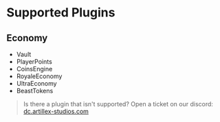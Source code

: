 # Supported Plugins

## Economy
* Vault
* PlayerPoints
* CoinsEngine
* RoyaleEconomy
* UltraEconomy
* BeastTokens

> Is there a plugin that isn't supported? Open a ticket on our discord:
<font color="#1f67ff">[dc.artillex-studios.com](https://dc.artillex-studios.com/)</font>
